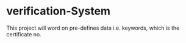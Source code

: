 # verification-System
This project will word on pre-defines data i.e. keywords, which is the certificate no.
